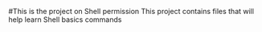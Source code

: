 #This is the project on Shell permission
This project contains files that will help learn Shell basics commands

